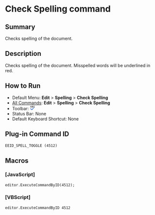 # Check Spelling command

## Summary

Checks spelling of the document.

## Description

Checks spelling of the document. Misspelled words will be underlined in red.

## How to Run

- Default Menu: **Edit** \> **Spelling** \> **Check Spelling**
- [All Commands](../tools/all_commands): **Edit** \> **Spelling** \> **Check Spelling**
- Toolbar:
![](../../images/spelling24x16.png)
- Status Bar: None
- Default Keyboard Shortcut: None

## Plug-in Command ID

```
EEID_SPELL_TOGGLE (4512)
```

## Macros

### \[JavaScript\]

```
editor.ExecuteCommandByID(4512);
```

### \[VBScript\]

```
editor.ExecuteCommandByID 4512
```

